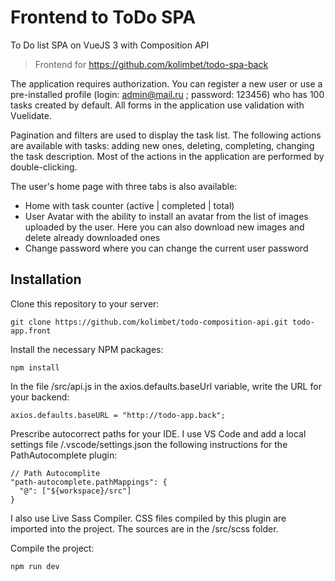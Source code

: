 # Frontend to ToDo SPA

To Do list SPA on VueJS 3 with Composition API

> Frontend for https://github.com/kolimbet/todo-spa-back

The application requires authorization. You can register a new user or use a pre-installed profile (login: admin@mail.ru ; password: 123456) who has 100 tasks created by default. All forms in the application use validation with Vuelidate.

Pagination and filters are used to display the task list. The following actions are available with tasks: adding new ones, deleting, completing, changing the task description. Most of the actions in the application are performed by double-clicking.

The user's home page with three tabs is also available:

- Home with task counter (active | completed | total)
- User Avatar with the ability to install an avatar from the list of images uploaded by the user. Here you can also download new images and delete already downloaded ones
- Change password where you can change the current user password

## Installation

Clone this repository to your server:

```
git clone https://github.com/kolimbet/todo-composition-api.git todo-app.front
```

Install the necessary NPM packages:

```
npm install
```

In the file /src/api.js in the axios.defaults.baseUrl variable, write the URL for your backend:

```
axios.defaults.baseURL = "http://todo-app.back";
```

Prescribe autocorrect paths for your IDE. I use VS Code and add a local
settings file /.vscode/settings.json the following instructions for the PathAutocomplete plugin:

```
// Path Autocomplite
"path-autocomplete.pathMappings": {
  "@": ["${workspace}/src"]
}
```

I also use Live Sass Compiler. CSS files compiled by this plugin are imported into the project. The sources are in the /src/scss folder.

Compile the project:

```
npm run dev
```
